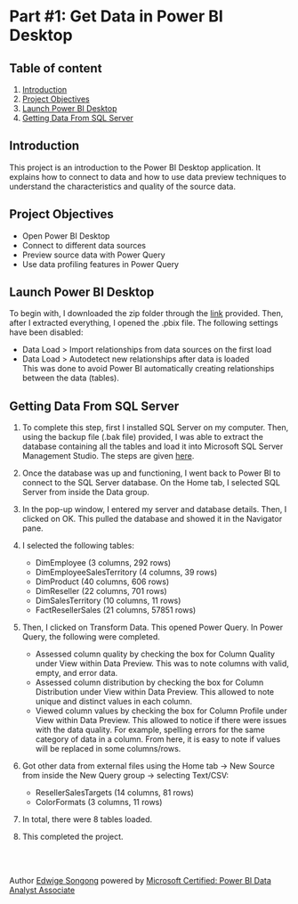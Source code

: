 # Part #1: Get Data in Power BI Desktop

## Table of content
1. [Introduction](#Introduction)
2. [Project Objectives](#Project-Objectives)
3. [Launch Power BI Desktop](#Launch-Power-BI-Desktop)
4. [Getting Data From SQL Server](#Getting-Data-From-SQL-Server)


## Introduction
This project is an introduction to the Power BI Desktop application. It explains how to connect to data and how to use data preview techniques to understand the characteristics and quality of the source data. 

## Project Objectives
* Open Power BI Desktop
* Connect to different data sources
* Preview source data  with Power Query
* Use data profiling features in Power Query

## Launch Power BI Desktop
To begin with, I downloaded the zip folder through the [link](https://github.com/MicrosoftLearning/PL-300-Microsoft-Power-BI-Data-Analyst/raw/Main/Allfiles/Labs/01-prepare-data-with-power-query-in-power-bi-desktop/01-prepare-data.zip) provided. Then, after I extracted everything, I opened the .pbix file. The following settings have been disabled:  
* Data Load > Import relationships from data sources on the first load
* Data Load > Autodetect new relationships after data is loaded  
This was done to avoid Power BI automatically creating relationships between the data (tables).

## Getting Data From SQL Server
1. To complete this step, first I installed SQL Server on my computer. Then, using the backup file (.bak file) provided, I was able to extract the database containing all the tables and load it into Microsoft SQL Server Management Studio. The steps are given [here](https://github.com/Songonge/Learning-Power-BI/blob/main/Import%20a%20backup%20file%20in%20SQL%20Server.md).

2. Once the database was up and functioning, I went back to Power BI to connect to the SQL Server database. On the Home tab, I selected SQL Server from inside the Data group.

3. In the pop-up window, I entered my server and database details. Then, I clicked on OK. This pulled the database and showed it in the Navigator pane.

4. I selected the following tables:
   * DimEmployee (3 columns, 292 rows)
   * DimEmployeeSalesTerritory (4 columns, 39 rows)
   * DimProduct (40 columns, 606 rows)
   * DimReseller (22 columns, 701 rows)
   * DimSalesTerritory (10 columns, 11 rows)
   * FactResellerSales (21 columns, 57851 rows)

5. Then, I clicked on Transform Data. This opened Power Query. In Power Query, the following were completed.
   * Assessed column quality by checking the box for Column Quality under View within Data Preview. This was to note columns with valid, empty, and error data.
   * Assessed column distribution by checking the box for Column Distribution under View within Data Preview. This allowed to note unique and distinct values in each column.
   * Viewed column values by checking the box for Column Profile under View within Data Preview. This allowed to notice if there were issues with the data quality. For example, spelling errors for the same category of data in a column. From here, it is easy to note if values will be replaced in some columns/rows.

6. Got other data from external files using the Home tab -> New Source from inside the New Query group -> selecting Text/CSV:
   * ResellerSalesTargets (14 columns, 81 rows)
   * ColorFormats (3 columns, 11 rows)

7. In total, there were 8 tables loaded.

8. This completed the project.


</br></br>

Author [Edwige Songong](https://github.com/Songonge) powered by [Microsoft Certified: Power BI Data Analyst Associate](https://learn.microsoft.com/en-us/credentials/certifications/data-analyst-associate/?practice-assessment-type=certification)


